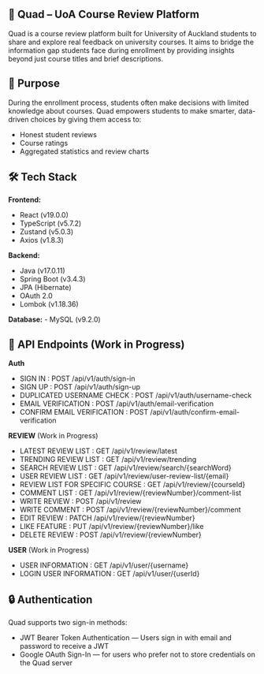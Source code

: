 ## 📘 Quad – UoA Course Review Platform

Quad is a course review platform built for University of Auckland students to share and explore real feedback on university courses. It aims to bridge the information gap students face during enrollment by providing insights beyond just course titles and brief descriptions.

## 🎯 Purpose

 During the enrollment process, students often make decisions with limited knowledge about courses. Quad empowers students to make smarter, data-driven choices by giving them access to:
  - Honest student reviews
  - Course ratings
  - Aggregated statistics and review charts

## 🛠️ Tech Stack

 **Frontend:**  
  - React (v19.0.0)  
  - TypeScript (v5.7.2)
  - Zustand (v5.0.3)  
  - Axios (v1.8.3)

  **Backend:**  
  - Java (v17.0.11)  
  - Spring Boot (v3.4.3)  
  - JPA (Hibernate)  
  - OAuth 2.0
  - Lombok (v1.18.36)

  **Database:**
    - MySQL (v9.2.0)

## 🚏 API Endpoints (Work in Progress)

 **Auth**
  - SIGN IN : POST /api/v1/auth/sign-in
  - SIGN UP : POST /api/v1/auth/sign-up
  - DUPLICATED USERNAME CHECK : POST /api/v1/auth/username-check
  - EMAIL VERIFICATION : POST /api/v1/auth/email-verification
  - CONFIRM EMAIL VERIFICATION : POST /api/v1/auth/confirm-email-verification

 **REVIEW** (Work in Progress)
  - LATEST REVIEW LIST : GET /api/v1/review/latest
  - TRENDING REVIEW LIST : GET /api/v1/review/trending
  - SEARCH REVIEW LIST : GET /api/v1/review/search/{searchWord}
  - USER REVIEW LIST : GET /api/v1/review/user-review-list/{email}
  - REVIEW LIST FOR SPECIFIC COURSE : GET /api/v1/review/{courseId}
  - COMMENT LIST : GET /api/v1/review/{reviewNumber}/comment-list
  - WRITE REVIEW : POST /api/v1/review
  - WRITE COMMENT : POST /api/v1/review/{reviewNumber}/comment
  - EDIT REVIEW : PATCH /api/v1/review/{reviewNumber}
  - LIKE FEATURE : PUT /api/v1/review/{reviewNumber}/like
  - DELETE REVIEW : POST /api/v1/review/{reviewNumber}

 **USER** (Work in Progress)
  - USER INFORMATION : GET /api/v1/user/{username}
  - LOGIN USER INFORMATION : GET /api/v1/user/{userId}

## 🔒 Authentication

Quad supports two sign-in methods:
  - JWT Bearer Token Authentication — Users sign in with email and password to receive a JWT
  - Google OAuth Sign-In — for users who prefer not to store credentials on the Quad server

